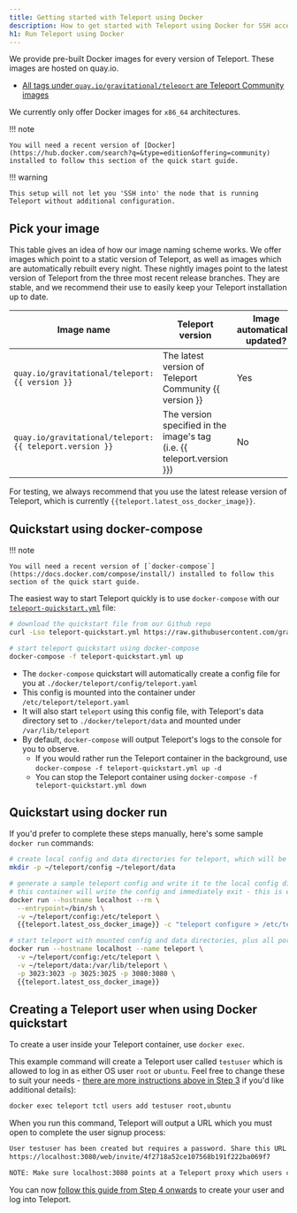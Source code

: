 ```yaml
---
title: Getting started with Teleport using Docker
description: How to get started with Teleport using Docker for SSH access
h1: Run Teleport using Docker
---
```


We provide pre-built Docker images for every version of Teleport. These images are hosted on quay.io.

- [All tags under `quay.io/gravitational/teleport` are Teleport Community images](https://quay.io/repository/gravitational/teleport?tag=latest&tab=tags)

We currently only offer Docker images for `x86_64` architectures.

!!! note

    You will need a recent version of [Docker](https://hub.docker.com/search?q=&type=edition&offering=community) installed to follow this section of the quick start guide.

!!! warning

    This setup will not let you 'SSH into' the node that is running Teleport without additional configuration.

## Pick your image

This table gives an idea of how our image naming scheme works. We offer images which
point to a static version of Teleport, as well as images which are automatically rebuilt
every night. These nightly images point to the latest version of Teleport from the
three most recent release branches. They are stable, and we recommend their use to
easily keep your Teleport installation up to date.

| Image name | Teleport version | Image automatically updated? | Image base |
|---|---|---|---|
| `quay.io/gravitational/teleport:{{ version }}` |  The latest version of Teleport Community {{ version }} | Yes | [Ubuntu 20.04](https://hub.docker.com/_/ubuntu) |
| `quay.io/gravitational/teleport:{{ teleport.version }}` | The version specified in the image's tag (i.e. {{ teleport.version }}) | No | [Ubuntu 20.04](https://hub.docker.com/_/ubuntu) |

For testing, we always recommend that you use the latest release version of Teleport, which is currently `{{teleport.latest_oss_docker_image}}`.

## Quickstart using docker-compose

!!! note

    You will need a recent version of [`docker-compose`](https://docs.docker.com/compose/install/) installed to follow this section of the quick start guide.

The easiest way to start Teleport quickly is to use `docker-compose` with our [`teleport-quickstart.yml`](https://github.com/gravitational/teleport/blob/master/docker/teleport-quickstart.yml) file:

```bash
# download the quickstart file from our Github repo
curl -Lso teleport-quickstart.yml https://raw.githubusercontent.com/gravitational/teleport/master/docker/teleport-quickstart.yml

# start teleport quickstart using docker-compose
docker-compose -f teleport-quickstart.yml up
```

- The `docker-compose` quickstart will automatically create a config file for you at `./docker/teleport/config/teleport.yaml`
- This config is mounted into the container under `/etc/teleport/teleport.yaml`
- It will also start `teleport` using this config file, with Teleport's data directory set to `./docker/teleport/data` and mounted under `/var/lib/teleport`
- By default, `docker-compose` will output Teleport's logs to the console for you to observe.
    - If you would rather run the Teleport container in the background, use `docker-compose -f teleport-quickstart.yml up -d`
    - You can stop the Teleport container using `docker-compose -f teleport-quickstart.yml down`

## Quickstart using docker run

If you'd prefer to complete these steps manually, here's some sample `docker run` commands:

```bash
# create local config and data directories for teleport, which will be mounted into the container
mkdir -p ~/teleport/config ~/teleport/data

# generate a sample teleport config and write it to the local config directory
# this container will write the config and immediately exit - this is expected
docker run --hostname localhost --rm \
  --entrypoint=/bin/sh \
  -v ~/teleport/config:/etc/teleport \
  {{teleport.latest_oss_docker_image}} -c "teleport configure > /etc/teleport/teleport.yaml"

# start teleport with mounted config and data directories, plus all ports
docker run --hostname localhost --name teleport \
  -v ~/teleport/config:/etc/teleport \
  -v ~/teleport/data:/var/lib/teleport \
  -p 3023:3023 -p 3025:3025 -p 3080:3080 \
  {{teleport.latest_oss_docker_image}}
```

## Creating a Teleport user when using Docker quickstart

To create a user inside your Teleport container, use `docker exec`.

This example command will create a Teleport user called `testuser` which is allowed to log in as either OS user `root` or `ubuntu`. Feel free to change these to suit your needs -
[there are more instructions above in Step 3](quickstart.md) if you'd like additional details):

```bash
docker exec teleport tctl users add testuser root,ubuntu
```

When you run this command, Teleport will output a URL which you must open to complete the user signup process:

```bash
User testuser has been created but requires a password. Share this URL with the user to complete user setup, link is valid for 1h0m0s:
https://localhost:3080/web/invite/4f2718a52ce107568b191f222ba069f7

NOTE: Make sure localhost:3080 points at a Teleport proxy which users can access.
```

You can now [follow this guide from Step 4 onwards](quickstart.md) to
create your user and log into Teleport.
